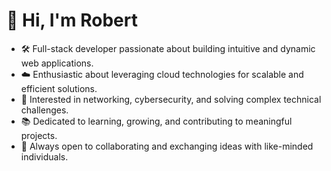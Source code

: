# 👋 Hi, I'm Robert  

- 🛠️ Full-stack developer passionate about building intuitive and dynamic web applications.  
- ☁️ Enthusiastic about leveraging cloud technologies for scalable and efficient solutions.  
- 🔐 Interested in networking, cybersecurity, and solving complex technical challenges.  
- 📚 Dedicated to learning, growing, and contributing to meaningful projects.  
- 🤝 Always open to collaborating and exchanging ideas with like-minded individuals.  
